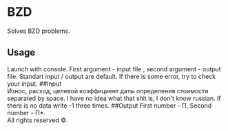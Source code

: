 # BZD
Solves BZD problems.
## Usage
Launch with console.
First argument - input file , second argument - output file.
Standart input / output are default. 
If there is some error, try to check your input.
##Input  
Износ, расход, целевой коэффициент даты определения стоимости separated by space.
I have no idea what that shit is, I don't know russian.
If there is no data write -1 three times.
##Output
First number - П, Second number - П*.  
All rights reserved ©
